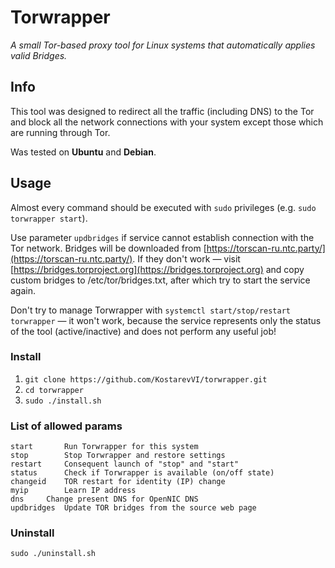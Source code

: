 # Torwrapper
_A small Tor-based proxy tool for Linux systems that automatically applies valid Bridges._

## Info

This tool was designed to redirect all the traffic (including DNS) to the Tor and block all the network connections with 
your system except those which are running through Tor.

Was tested on __Ubuntu__ and __Debian__.

## Usage
Almost every command should be executed with `sudo` privileges (e.g. `sudo torwrapper start`).

Use parameter `updbridges` if service cannot establish connection with the Tor network. Bridges will be downloaded from 
[https://torscan-ru.ntc.party/](https://torscan-ru.ntc.party/). 
If they don't work — visit [https://bridges.torproject.org](https://bridges.torproject.org) 
and copy custom bridges to /etc/tor/bridges.txt, after which try to start the service again.

Don't try to manage Torwrapper with `systemctl start/stop/restart torwrapper` — it won't work, because the service represents only the status of the tool (active/inactive) and does not perform any useful job! 

### Install
1. `git clone https://github.com/KostarevVI/torwrapper.git`
2. `cd torwrapper`
3. `sudo ./install.sh`

### List of allowed params
    start		Run Torwrapper for this system 
    stop		Stop Torwrapper and restore settings
    restart		Consequent launch of "stop" and "start"
    status		Check if Torwrapper is available (on/off state)
    changeid	TOR restart for identity (IP) change
    myip		Learn IP address
    dns		Change present DNS for OpenNIC DNS 
    updbridges	Update TOR bridges from the source web page

### Uninstall
`sudo ./uninstall.sh`
